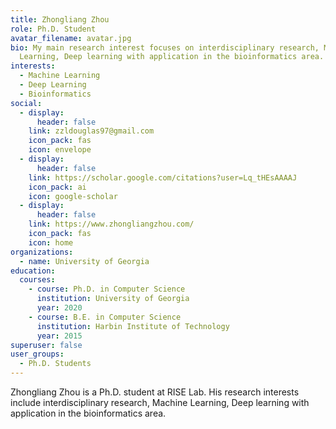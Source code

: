 ```yaml
---
title: Zhongliang Zhou
role: Ph.D. Student
avatar_filename: avatar.jpg
bio: My main research interest focuses on interdisciplinary research, Machine
  Learning, Deep learning with application in the bioinformatics area.
interests:
  - Machine Learning
  - Deep Learning
  - Bioinformatics
social:
  - display:
      header: false
    link: zzldouglas97@gmail.com
    icon_pack: fas
    icon: envelope
  - display:
      header: false
    link: https://scholar.google.com/citations?user=Lq_tHEsAAAAJ
    icon_pack: ai
    icon: google-scholar
  - display:
      header: false
    link: https://www.zhongliangzhou.com/
    icon_pack: fas
    icon: home
organizations:
  - name: University of Georgia
education:
  courses:
    - course: Ph.D. in Computer Science
      institution: University of Georgia
      year: 2020
    - course: B.E. in Computer Science
      institution: Harbin Institute of Technology
      year: 2015
superuser: false
user_groups:
  - Ph.D. Students
---
```

Zhongliang Zhou is a Ph.D. student at RISE Lab. His research interests include interdisciplinary research, Machine Learning, Deep learning with application in the bioinformatics area.